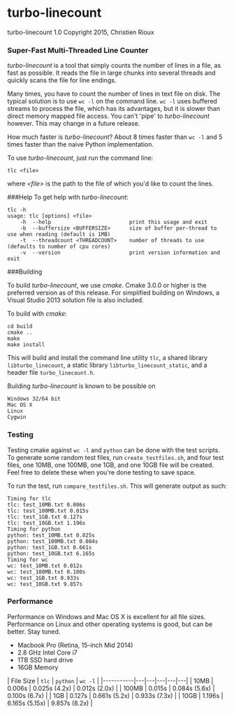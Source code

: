 # turbo-linecount
turbo-linecount 1.0 Copyright 2015, Christien Rioux

### Super-Fast Multi-Threaded Line Counter

*turbo-linecount* is a tool that simply counts the number of lines in a file, as fast as possible. It reads the file in large chunks into several threads and quickly scans the file for line endings.

Many times, you have to count the number of lines in text file on disk. The typical solution is to use `wc -l` on the command line. `wc -l` uses buffered streams to process the file, which has its advantages, but it is slower than direct memory mapped file access. You can't 'pipe' to *turbo-linecount* however. This may change in a future release.

How much faster is *turbo-linecount*? About 8 times faster than `wc -l` and 5 times faster than the naive Python implementation.

To use *turbo-linecount*, just run the command line:

```
tlc <file>
```

where *\<file\>* is the path to the file of which you'd like to count the lines. 

###Help
To get help with *turbo-linecount*:

```
tlc -h
usage: tlc [options] <file>
    -h  --help                         print this usage and exit
    -b  --buffersize <BUFFERSIZE>      size of buffer per-thread to use when reading (default is 1MB)
    -t  --threadcount <THREADCOUNT>    number of threads to use (defaults to number of cpu cores)
    -v  --version                      print version information and exit
```

###Building

To build *turbo-linecount*, we use *cmake*. Cmake 3.0.0 or higher is the preferred version as of this release. For simplified building on Windows, a Visual Studio 2013 solution file is also included.

To build with *cmake*:
```
cd build
cmake ..
make
make install
```

This will build and install the command line utility `tlc`, a shared library `libturbo_linecount`, a static library `libturbo_linecount_static`, and a header file `turbo_linecount.h`.

Building *turbo-linecount* is known to be possible on

```
Windows 32/64 bit
Mac OS X
Linux
Cygwin
``` 

### Testing

Testing cmake against `wc -l` and `python` can be done with the test scripts. To generate some random test files, run `create_testfiles.sh`, and four test files,    one 10MB, one 100MB, one 1GB, and one 10GB file will be created. Feel free to delete these when you're done testing to save space.

To run the test, run `compare_testfiles.sh`. This will generate output as such:

```
Timing for tlc
tlc: test_10MB.txt 0.006s
tlc: test_100MB.txt 0.015s
tlc: test_1GB.txt 0.127s
tlc: test_10GB.txt 1.196s
Timing for python
python: test_10MB.txt 0.025s
python: test_100MB.txt 0.084s
python: test_1GB.txt 0.661s
python: test_10GB.txt 6.165s
Timing for wc
wc: test_10MB.txt 0.012s
wc: test_100MB.txt 0.100s
wc: test_1GB.txt 0.933s
wc: test_10GB.txt 9.857s
``` 

### Performance

Performance on Windows and Mac OS X is excellent for all file sizes. Performance on Linux and other operating systems is good, but can be better. Stay tuned.

* Macbook Pro (Retina, 15-inch Mid 2014)  
* 2.8 GHz Intel Core i7  
* 1TB SSD hard drive  
* 16GB Memory

| File Size | `tlc`  | `python`  | `wc -l` |
|-----------|---|---|---|---|---|
| 10MB      | 0.006s  | 0.025s (4.2x) | 0.012s (2.0x) |
| 100MB     | 0.015s  | 0.084s (5.6x) |  0.100s (6.7x) | 
| 1GB       | 0.127s  | 0.661s (5.2x) | 0.933s (7.3x) |
| 10GB      | 1.196s   | 6.165s (5.15x) | 9.857s (8.2x) |
